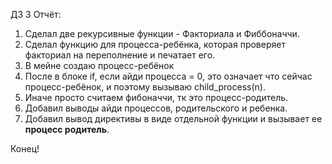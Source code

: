ДЗ 3 
Отчёт:
1) Сделал две рекурсивные функции - Факториала и Фиббоначчи.
2) Сделал функцию для процесса-ребёнка, которая проверяет факториал на переполнение и печатает его.
3) В мейне создаю процесс-ребёнок
4) После в блоке if, если айди процесса = 0, это означает что сейчас процесс-ребёнок, и поэтому вызываю child_process(n).
5) Иначе просто считаем фибоначчи, тк это процесс-родитель.
6) Добавил выводы айди процессов, родительского и ребенка.
7) Добавил вывод директивы в виде отдельной функции и вызывает ее **процесс родитель**.
   
Конец!  
